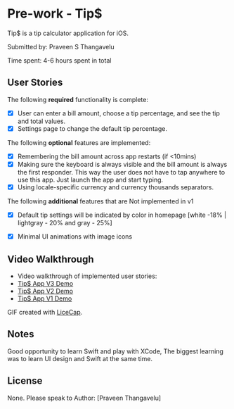 # Pre-work - Tip$

Tip$ is a tip calculator application for iOS.

Submitted by: Praveen S Thangavelu

Time spent: 4-6 hours spent in total

## User Stories

The following **required** functionality is complete:
* [x] User can enter a bill amount, choose a tip percentage, and see the tip and total values.
* [x] Settings page to change the default tip percentage.

The following **optional** features are implemented:
* [x] Remembering the bill amount across app restarts (if <10mins)
* [x] Making sure the keyboard is always visible and the bill amount is always the first responder. This way the user does not have to tap anywhere to use this app. Just launch the app and start typing.
* [x] Using locale-specific currency and currency thousands separators.

The following **additional** features that are Not implemented in v1

* [x] Default tip settings will be indicated by color in homepage [white -18% | lightgray - 20% and gray - 25%]
* [x] Minimal UI animations with image icons 


## Video Walkthrough 

-  Video walkthrough of implemented user stories:
  - [Tip$ App V3 Demo](http://i.imgur.com/7XPbStR.gifv)
  - [Tip$ App V2 Demo](http://i.imgur.com/M47eT5l.gifv)
  - [Tip$ App V1 Demo](http://i.imgur.com/EYytMzL.gifv)

GIF created with [LiceCap](http://www.cockos.com/licecap/).

## Notes

Good opportunity to learn Swift and play with XCode, The biggest learning was to learn UI design and Swift at the same time. 

## License

None. Please speak to Author: [Praveen Thangavelu]


